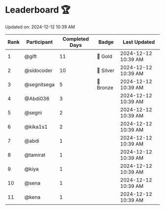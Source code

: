 # Leaderboard 🏆

Updated on: 2024-12-12 10:39 AM

| Rank | Participant       | Completed Days | Badge      | Last Updated         |
|------|-------------------|----------------|------------|----------------------|
| 1    | @gift             | 11             | 🏅 Gold     | 2024-12-12 10:39 AM |
| 2    | @sidocoder        | 10             | 🥈 Silver   | 2024-12-12 10:39 AM |
| 3    | @segnitsega       | 5              | 🥉 Bronze   | 2024-12-12 10:39 AM |
| 4    | @Abdi036          | 3              |            | 2024-12-12 10:39 AM |
| 5    | @segni            | 2              |            | 2024-12-12 10:39 AM |
| 6    | @kika1s1          | 2              |            | 2024-12-12 10:39 AM |
| 7    | @abdi             | 1              |            | 2024-12-12 10:39 AM |
| 8    | @tamirat          | 1              |            | 2024-12-12 10:39 AM |
| 9    | @kiya             | 1              |            | 2024-12-12 10:39 AM |
| 10   | @sena             | 1              |            | 2024-12-12 10:39 AM |
| 11   | @kena             | 1              |            | 2024-12-12 10:39 AM |
